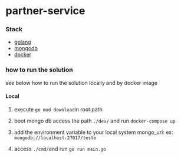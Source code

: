 # partner-service


### Stack
- [golang](https://golang.org/)
- [mongodb](https://www.mongodb.com/pt-br)
- [docker](https://www.docker.com/)

### how to run the solution
see below how to run the solution locally and by docker image

#### Local
1. execute ``go mod download``in root path

2. boot mongo db
access the path ``./dev/`` and run ``docker-compose up`` 

3. add the environment variable to your local system mongo_uri: ex: ``mongodb://localhost:27017/teste``

4. access ``./cmd/``and run ``go run main.go``
